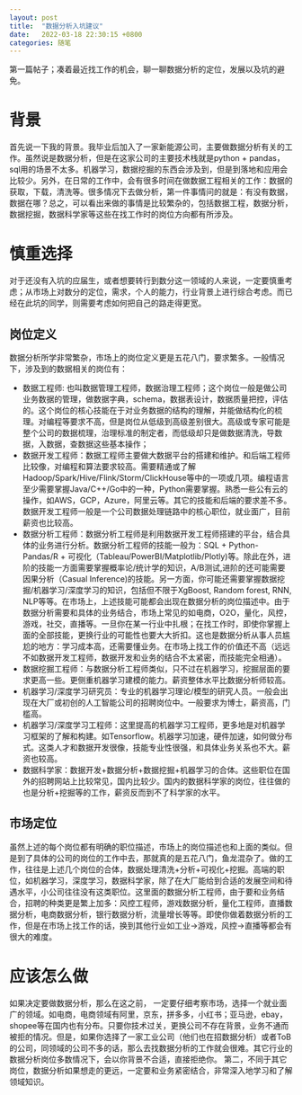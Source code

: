 ```yaml
---
layout: post
title:  "数据分析入坑建议"
date:   2022-03-18 22:30:15 +0800
categories: 随笔 
---
```


第一篇帖子；凑着最近找工作的机会，聊一聊数据分析的定位，发展以及坑的避免。

# 背景
首先说一下我的背景。我毕业后加入了一家新能源公司，主要做数据分析有关的工作。虽然说是数据分析，但是在这家公司的主要技术栈就是python + pandas，sql用的场景不太多。机器学习，数据挖掘的东西会涉及到，但是到落地和应用会比较少。另外，在日常的工作中，会有很多时间在做数据工程相关的工作：数据的获取，下载，清洗等。很多情况下去做分析，第一件事情问的就是：有没有数据，数据在哪？总之，可以看出来做的事情是比较繁杂的，包括数据工程，数据分析，数据挖掘，数据科学家等这些在找工作时的岗位方向都有所涉及。

# 慎重选择
对于还没有入坑的应届生，或者想要转行到数分这一领域的人来说，一定要慎重考虑；从市场上对数分的定位，需求，个人的能力，行业背景上进行综合考虑。而已经在此坑的同学，则需要考虑如何把自己的路走得更宽。

## 岗位定义
数据分析所学非常繁杂，市场上的岗位定义更是五花八门，要求繁多。一般情况下，涉及到的数据相关的岗位有：
* 数据工程师: 也叫数据管理工程师，数据治理工程师；这个岗位一般是做公司业务数据的管理，做数据字典，schema，数据表设计，数据质量把控，评估的。这个岗位的核心技能在于对业务数据的结构的理解，并能做结构化的梳理。对编程等要求不高，但是岗位从低级到高级差别很大。高级或专家可能是整个公司的数据梳理，治理标准的制定者，而低级却只是做数据清洗，导数据，入数据，查数据这些基本操作；
* 数据开发工程师：数据工程师主要做大数据平台的搭建和维护。和后端工程师比较像，对编程和算法要求较高。需要精通或了解Hadoop/Spark/Hive/Flink/Storm/ClickHouse等中的一项或几项。编程语言至少需要掌握Java/C++/Go中的一种，Python需要掌握。熟悉一些公有云的操作，如AWS，GCP，Azure，阿里云等。其它的技能和后端的要求差不多。数据开发工程师一般是一个公司数据处理链路中的核心职位，就业面广，目前薪资也比较高。
* 数据分析工程师：数据分析工程师是利用数据开发工程师搭建的平台，结合具体的业务进行分析。数据分析工程师的技能一般为：SQL + Python-Pandas/R + 可视化（Tableau/PowerBI/Matplotlib/Plotly)等。除此在外，进阶的技能一方面需要掌握概率论/统计学的知识，A/B测试,进阶的还可能需要因果分析（Casual Inference)的技能。另一方面，你可能还需要掌握数据挖掘/机器学习/深度学习的知识，包括但不限于XgBoost, Random forest, RNN, NLP等等。在市场上，上述技能可能都会出现在数据分析的岗位描述中。由于数据分析需要和具体的业务结合，市场上常见的如电商，O2O，量化，风控，游戏，社交，直播等。一旦你在某一行业中扎根；在找工作时，即使你掌握上面的全部技能，更换行业的可能性也要大大折扣。这也是数据分析从事人员尴尬的地方：学习成本高，还需要懂业务。在市场上找工作的价值还不高（远远不如数据开发工程师，数据开发和业务的结合不太紧密，而技能完全相通）。
* 数据挖掘工程师：与数据分析工程师类似，只不过在机器学习，挖掘层面的要求更高一些。更侧重机器学习建模的能力。薪资整体水平比数据分析师较高。
* 机器学习/深度学习研究员：专业的机器学习理论/模型的研究人员。一般会出现在大厂或初创的人工智能公司的招聘岗位中。一般要求为博士，薪资高，门槛高。
* 机器学习/深度学习工程师：这里提高的机器学习工程师，更多地是对机器学习框架的了解和构建。如Tensorflow。机器学习加速，硬件加速，如何做分布式。这类人才和数据开发很像，技能专业性很强，和具体业务关系也不大。薪资也较高。
* 数据科学家：数据开发+数据分析+数据挖掘+机器学习的合体。这些职位在国外的招聘网站上比较常见，国内比较少。国内的数据科学家的岗位，往往做的也是分析+挖掘等的工作，薪资反而到不了科学家的水平。

## 市场定位
虽然上述的每个岗位都有明确的职位描述，市场上的岗位描述也和上面的类似。但是到了具体的公司的岗位的工作中去，那就真的是五花八门，鱼龙混杂了。做的工作，往往是上述几个岗位的合体，数据处理清洗+分析+可视化+挖掘。高端的职位，如机器学习，深度学习，数据科学家，除了在大厂能给到合适的发展空间和待遇水平，小公司往往没有这类职位。这里面的数据分析工程师，由于要和业务结合，招聘的种类更是繁上加多：风控工程师，游戏数据分析，量化工程师，直播数据分析，电商数据分析，银行数据分析，流量增长等等。即使你做着数据分析的工作，但是在市场上找工作的话，换到其他行业如工业->游戏，风控->直播等都会有很大的难度。

# 应该怎么做
如果决定要做数据分析，那么在这之前，
一定要仔细考察市场，选择一个就业面广的领域。如电商，电商领域有阿里，京东，拼多多，小红书；亚马逊，ebay，shopee等在国内也有分布。只要你技术过关，更换公司不存在背景，业务不通而被拒的情况。但是，如果你选择了一家工业公司（他们也在招数据分析）或者ToB的公司，同领域的公司不多的话，那么去找数据分析的工作就会很难。其它行业的数据分析岗位多数情况下，会以你背景不合适，直接拒绝你。
第二，不同于其它岗位，数据分析如果想走的更远，一定要和业务紧密结合，非常深入地学习和了解领域知识。

